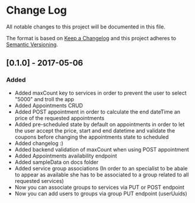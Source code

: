 # Change Log
All notable changes to this project will be documented in this file.

The format is based on [Keep a Changelog](http://keepachangelog.com/)
and this project adheres to [Semantic Versioning](http://semver.org/).

## [0.1.0] - 2017-05-06
### Added
- Added maxCount key to services in order to prevent the user to select "5000" and troll the app
- Added Appointments CRUD 
- Added POST appointment in order to calculate the end dateTime an price of the requested appointments
- Added pre-scheduled state by default on appointments in order to let the user accept the price,  start and end datetime and validate the coupons before changing the appointments state to scheduled 
- Added changelog :) 
-  Added backend validation of maxCount when using POST appointment
- Added Appointments availability endpoint 
- Added sampleData on docs folder 
- Added service group associations (In order to an specialist to be abale to appear as available she has to be associated to a group related to all requested services)
- Now you can associate groups to services via PUT or POST endpoint
- Now you can add users to groups via group PUT endpoint (userUuids)

